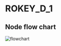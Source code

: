 # ROKEY_D_1

## Node flow chart

![flowchart](https://github.com/user-attachments/assets/6dc30b88-91ca-400a-b67d-559d0d9cc671)
